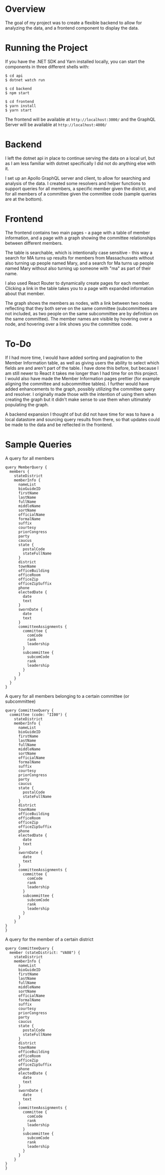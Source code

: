 # Overview

The goal of my project was to create a flexible backend to allow for analyzing the data, and a frontend component to display the data.

# Running the Project

If you have the .NET SDK and Yarn installed locally, you can start the components in three different shells with:


```
$ cd api
$ dotnet watch run
```

```
$ cd backend
$ npm start
```

```
$ cd frontend
$ yarn install
$ yarn start
```

The frontend will be available at `http://localhost:3000/` and the GraphQL Server will be available at `http://localhost:4000/`

# Backend

I left the dotnet api in place to continue serving the data on a local url, but as I am less familiar with dotnet specifically I did not do anything else with it.

I set up an Apollo GraphQL server and client, to allow for searching and analysis of the data. I created some resolvers and helper functions to support queries for all members, a specific member given the district, and for all members of a committee given the committee code (sample queries are at the bottom).


# Frontend

The frontend contains two main pages - a page with a table of member information, and a page with a graph showing the committee relationships between different members.

The table is searchable, which is intentionally case sensitive - this way a search for MA turns up results for members from Massachussets without also turning up people named Mary, and a search for Ma turns up people named Mary without also turning up someone with "ma" as part of their name.

I also used React Router to dynamically create pages for each member. Clicking a link in the table takes you to a page with expanded information about that member.

The graph shows the members as nodes, with a link between two nodes reflecting that they both serve on the same committee (subcommittees are not included, as two people on the same subcommittee are by definition on the same committee). The member names are visible by hovering over a node, and hovering over a link shows you the committee code.

# To-Do

If I had more time, I would have added sorting and pagination to the Member Information table, as well as giving users the ability to select which fields are and aren't part of the table. I have done this before, but because I am still newer to React it takes me longer than I had time for on this project. I would also have made the Member Information pages prettier (for example aligning the committee and subcommittee tables). I further would have added enhancements to the graph, possibly utilizing the committee query and resolver. I originally made those with the intention of using them when creating the graph but it didn't make sense to use them when ultimately populating the graph.

A backend expansion I thought of but did not have time for was to have a local datastore and sourcing query results from there, so that updates could be made to the data and be reflected in the frontend.

# Sample Queries

A query for all members

```
query MemberQuery {
  members {
    stateDistrict
    memberInfo {
      nameList
      bioGuideID
      firstName
      lastName
      fullName
      middleName
      sortName
      officialName
      formalName
      suffix
      courtesy
      priorCongress
      party
      caucus
      state {
        postalCode
        stateFullName
      }
      district
      townName
      officeBuilding
      officeRoom
      officeZip
      officeZipSuffix
      phone
      electedDate {
        date
        text
      }
      swornDate {
        date
        text
      }
      committeeAssignments {
        committee {
          comCode
          rank
          leadership
        }
        subcommittee {
          subcomCode
          rank
          leadership
        }
      }
    }
  }
}
```

A query for all members belonging to a certain committee (or subcommittee)

```
query CommitteeQuery {
  committee (code: "II00") {
    stateDistrict
    memberInfo {
      nameList
      bioGuideID
      firstName
      lastName
      fullName
      middleName
      sortName
      officialName
      formalName
      suffix
      courtesy
      priorCongress
      party
      caucus
      state {
        postalCode
        stateFullName
      }
      district
      townName
      officeBuilding
      officeRoom
      officeZip
      officeZipSuffix
      phone
      electedDate {
        date
        text
      }
      swornDate {
        date
        text
      }
      committeeAssignments {
        committee {
          comCode
          rank
          leadership
        }
        subcommittee {
          subcomCode
          rank
          leadership
        }
      }
    }
}
}
```

A query for the member of a certain district

```
query CommitteeQuery {
  member (stateDistrict: "VA08") {
    stateDistrict
    memberInfo {
      nameList
      bioGuideID
      firstName
      lastName
      fullName
      middleName
      sortName
      officialName
      formalName
      suffix
      courtesy
      priorCongress
      party
      caucus
      state {
        postalCode
        stateFullName
      }
      district
      townName
      officeBuilding
      officeRoom
      officeZip
      officeZipSuffix
      phone
      electedDate {
        date
        text
      }
      swornDate {
        date
        text
      }
      committeeAssignments {
        committee {
          comCode
          rank
          leadership
        }
        subcommittee {
          subcomCode
          rank
          leadership
        }
      }
    }
}
}
```



